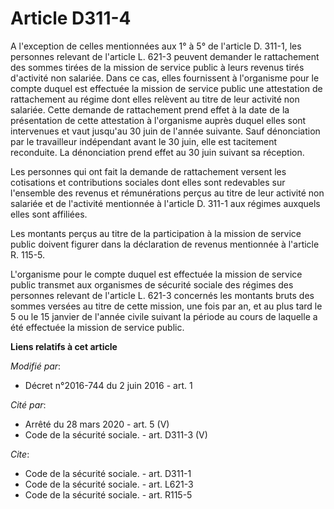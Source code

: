 # Article D311-4

A l'exception de celles mentionnées aux    1° à 5° de l'article D. 311-1, les personnes relevant de l'article L. 621-3
peuvent demander le rattachement des sommes tirées de la mission de service public à leurs revenus tirés d'activité non
salariée. Dans ce cas, elles fournissent à l'organisme pour le compte duquel est effectuée la mission de service public une
attestation de rattachement au régime dont elles relèvent au titre de leur activité non salariée. Cette demande de
rattachement prend effet à la date de la présentation de cette attestation à l'organisme auprès duquel elles sont intervenues
et vaut jusqu'au 30 juin de l'année suivante. Sauf dénonciation par le travailleur indépendant avant le 30 juin, elle est
tacitement reconduite. La dénonciation prend effet au 30 juin suivant sa réception. 

Les personnes qui ont fait la demande de rattachement versent les cotisations et contributions sociales dont elles sont
redevables sur l'ensemble des revenus et rémunérations perçus au titre de leur activité non salariée et de l'activité
mentionnée à l'article D. 311-1 aux régimes auxquels elles sont affiliées. 

Les montants perçus au titre de la participation à la mission de service public doivent figurer dans la déclaration de
revenus mentionnée à l'article R. 115-5. 

L'organisme pour le compte duquel est effectuée la mission de service public transmet aux organismes de sécurité sociale des
régimes des personnes relevant de l'article L. 621-3 concernés les montants bruts des sommes versées au titre de cette
mission, une fois par an, et au plus tard le 5 ou le 15 janvier de l'année civile suivant la période au cours de laquelle a
été effectuée la mission de service public.

**Liens relatifs à cet article**

_Modifié par_:

  - Décret n°2016-744 du 2 juin 2016 - art. 1

_Cité par_:

  - Arrêté du 28 mars 2020 - art. 5 (V)
  - Code de la sécurité sociale. - art. D311-3 (V)

_Cite_:

  - Code de la sécurité sociale. - art. D311-1
  - Code de la sécurité sociale. - art. L621-3
  - Code de la sécurité sociale. - art. R115-5
